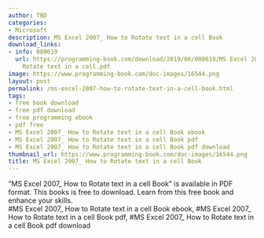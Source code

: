 ```yaml
---
author: TBD
categories:
- Microsoft
description: MS Excel 2007_ How to Rotate text in a cell Book
download_links:
- info: 080619
  url: https://programming-book.com/download/2019/06/080619/MS Excel 2007_ How to
    Rotate text in a cell.pdf
image: https://www.programming-book.com/doc-images/16544.png
layout: post
permalink: /ms-excel-2007-how-to-rotate-text-in-a-cell-book.html
tags:
- free book download
- free pdf download
- free programming ebook
- pdf free
- MS Excel 2007_ How to Rotate text in a cell Book ebook
- MS Excel 2007_ How to Rotate text in a cell Book pdf
- MS Excel 2007_ How to Rotate text in a cell Book pdf download
thumbnail_url: https://www.programming-book.com/doc-images/16544.png
title: MS Excel 2007_ How to Rotate text in a cell Book
---
```


 
<div class="item-desc text-justify">
  "MS Excel 2007_ How to Rotate text in a cell Book" is available in PDF format. This books is free to download. Learn from this free book and enhance your skills.
  <br>
  #MS Excel 2007_ How to Rotate text in a cell Book ebook, #MS Excel 2007_ How to Rotate text in a cell Book pdf, #MS Excel 2007_ How to Rotate text in a cell Book pdf download
</div>